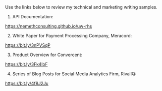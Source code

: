 Use the links below to review my technical and marketing writing samples.

1. API Documentation:

https://nemethconsulting.github.io/uw-rhs

2. White Paper for Payment Processing Company, Meracord:
   
https://bit.ly/3nPVSqP

3. Product Overview for Convercent:

https://bit.ly/3Fk4lbF

4. Series of Blog Posts for Social Media Analytics Firm, RivalIQ:

https://bit.ly/4f8J2Ju


